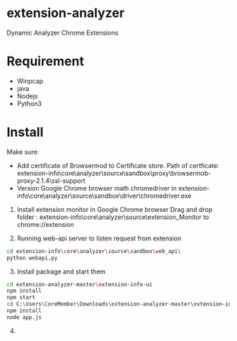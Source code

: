 # extension-analyzer
Dynamic Analyzer Chrome Extensions


# Requirement
- Winpcap
- java 
- Nodejs
- Python3


# Install
Make sure:
- Add certificate of Browsermod to Certificate store. Path of certficate: extension-info\core\analyzer\source\sandbox\proxy\browsermob-proxy-2.1.4\ssl-support
- Version Google Chrome browser math chromedriver in extension-info\core\analyzer\source\sandbox\driver\chromedriver.exe

1. Install extension monitor in Google Chrome browser
Drag and drop folder : extension-info\core\analyzer\source\extension_Monitor to chrome://extension

2. Running web-api server to listen request from extension

```sh
cd extension-info\core\analyzer\source\sandbox\web_api\
python webapi.py
```

3. Install package and start them

```sh
cd extension-analyzer-master\extension-info-ui
npm install
npm start
cd C:\Users\CoreMember\Downloads\extension-analyzer-master\extension-info
npm install
node app.js
```

4.

